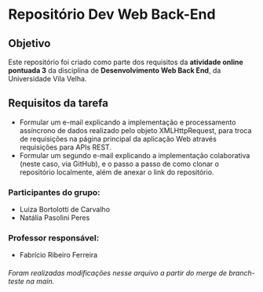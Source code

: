 # Repositório Dev Web Back-End

## Objetivo

Este repositório foi criado como parte dos requisitos da **atividade online pontuada 3** da disciplina de **Desenvolvimento Web Back End**, da Universidade Vila Velha.

## Requisitos da tarefa

- Formular um e-mail explicando a implementação e processamento assíncrono de dados realizado pelo objeto XMLHttpRequest, para troca de requisições na página principal da aplicação Web através requisições para APIs REST.
- Formular um segundo e-mail explicando a implementação colaborativa (neste caso, via GitHub), e o passo a passo de como clonar o repositório localmente, além de anexar o link do repositório.

### Participantes do grupo:

- Luiza Bortolotti de Carvalho
- Natália Pasolini Peres

### Professor responsável:

- Fabrício Ribeiro Ferreira

###### Foram realizadas modificações nesse arquivo a partir do merge de branch-teste na main.

